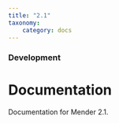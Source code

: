 ```yaml
---
title: "2.1"
taxonomy:
    category: docs
---
```

<!--AUTOVERSION: "title: \"Development\""/integration/complain-->
<!--
Exception to the rule about AUTOVERSION tags coming before their affected block:
For page headers the tag may come after due to misrendering if it is above.
-->

### Development

# Documentation

<!--AUTOVERSION: "bleeding-edge % branch"/integration/complain-->
Documentation for Mender 2.1.
